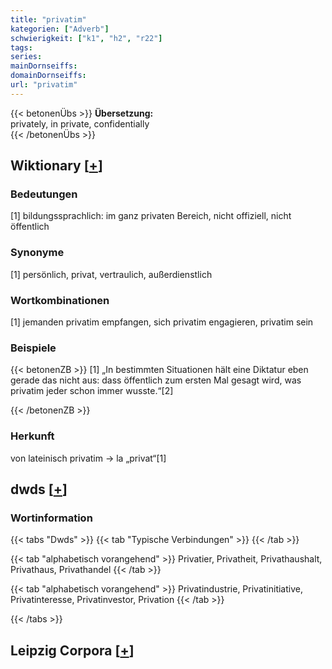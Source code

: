```yaml
---
title: "privatim"
kategorien: ["Adverb"]
schwierigkeit: ["k1", "h2", "r22"]
tags:
series:
mainDornseiffs:
domainDornseiffs:
url: "privatim"
---
```


{{< betonenÜbs >}}
**Übersetzung:**  
privately, in private, confidentially  
{{< /betonenÜbs >}}

## Wiktionary [[+](https://de.wiktionary.org/wiki/privatim)]

### Bedeutungen
[1] bildungssprachlich: im ganz privaten Bereich, nicht offiziell, nicht öffentlich  

### Synonyme
[1] persönlich, privat, vertraulich, außerdienstlich  

### Wortkombinationen
[1] jemanden privatim empfangen, sich privatim engagieren, privatim sein  

### Beispiele
{{< betonenZB >}}
[1] „In bestimmten Situationen hält eine Diktatur eben gerade das nicht aus: dass öffentlich zum ersten Mal gesagt wird, was privatim jeder schon immer wusste.“[2]  

{{< /betonenZB >}}
### Herkunft
von lateinisch privatim → la „privat“[1]  



## dwds [[+](https://www.dwds.de/wb/privatim)]

### Wortinformation
{{< tabs "Dwds" >}}
{{< tab "Typische Verbindungen" >}}
{{< /tab >}}

{{< tab "alphabetisch vorangehend" >}}
Privatier, Privatheit, Privathaushalt, Privathaus, Privathandel
{{< /tab >}}

{{< tab "alphabetisch vorangehend" >}}
Privatindustrie, Privatinitiative, Privatinteresse, Privatinvestor, Privation
{{< /tab >}}

{{< /tabs >}}

## Leipzig Corpora [[+](https://corpora.uni-leipzig.de/en/res?word=privatim&corpusId=deu_newscrawl-public_2018)]

